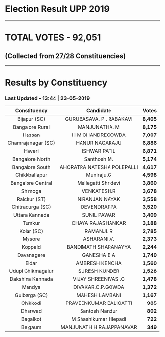 # Election Result UPP 2019

---
# TOTAL VOTES - 92,051 
## (Collected from 27/28 Constituencies) 


---
# Results by Constituency 

### Last Updated - 13:44 | 23-05-2019 


|   Constituency   |        Candidate         |  Votes  |
|:----------------:|:------------------------:|--------:|
|   Bijapur (SC)   | GURUBASAVA. P . RABAKAVI |**8,405**|
| Bangalore Rural  |      MANJUNATHA. M       |**8,175**|
|      Hassan      |     H M CHANDREGOWDA     |**7,007**|
|Chamrajanagar (SC)|      HANUR NAGARAJU      |**6,886**|
|      Haveri      |       ISHWAR PATIL       |**6,871**|
| Bangalore North  |       Santhosh M.        |**5,174**|
| Bangalore South  |AHORATRA NATESHA POLEPALLI|**4,617**|
|  Chikkballapur   |        Muniraju.G        |**4,598**|
|Bangalore Central |   Mellegatti Shridevi    |**3,860**|
|     Shimoga      |       VENKATESH.R        |**3,678**|
|   Raichur (ST)   |      NIRANJAN NAYAK      |**3,558**|
| Chitradurga (SC) |       DEVENDRAPPA        |**3,520**|
|  Uttara Kannada  |       SUNIL PAWAR        |**3,409**|
|      Tumkur      |    CHAYA RAJASHANKAR     |**3,188**|
|    Kolar (SC)    |        RAMANJI. R        |**2,785**|
|      Mysore      |       ASHARANI.V.        |**2,373**|
|     Koppald      |   BANDIMATH SHARANAYYA   |**2,244**|
|    Davanagere    |       GANESHA B A        |**1,740**|
|      Bidar       |      AMBRESH KENCHA      |**1,560**|
|Udupi Chikmagalur |      SURESH KUNDER       |**1,528**|
| Dakshina Kannada |   VIJAY SHREENIVAS .C    |**1,478**|
|      Mandya      |    DIVAKAR.C.P.GOWDA     |**1,372**|
|  Gulbarga (SC)   |      MAHESH LAMBANI      |**1,167**|
|     Chikkodi     |  PRAVEENKUMAR BALIGATTI  |  **985**|
|     Dharwad      |      Santosh Nandur      |  **802**|
|     Bagalkot     |  M Shashikumar Hlepadi   |  **722**|
|     Belgaum      | MANJUNATH H RAJAPPANAVAR |  **349**|


<script async src='https://www.googletagmanager.com/gtag/js?id=UA-138371535-2'></script><script>window.dataLayer = window.dataLayer || [];function gtag(){dataLayer.push(arguments);}gtag('js', new Date());gtag('config', 'UA-138371535-2');</script>
